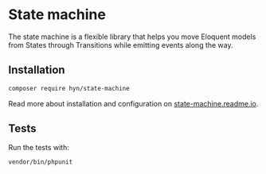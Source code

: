 # State machine

The state machine is a flexible library that helps you move Eloquent models 
from States through Transitions while emitting events along the way. 

## Installation

```bash
composer require hyn/state-machine
```

Read more about installation and configuration on [state-machine.readme.io](https://state-machine.readme.io/docs).

## Tests

Run the tests with:

```bash
vendor/bin/phpunit
```
